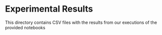 # Experimental Results

This directory contains CSV files with the results from our executions of the provided notebooks
